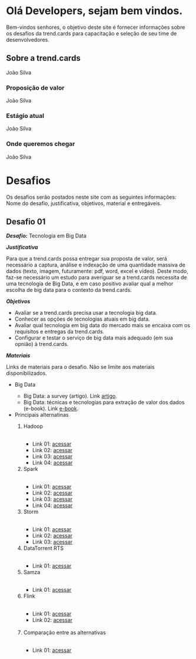 # Olá Developers, sejam bem vindos.

Bem-vindos senhores, o objetivo deste site é fornecer informações sobre os desafios da trend.cards para capacitação e seleção de seu time de desenvolvedores.

## Sobre a trend.cards
João Silva

### Proposição de valor
João Silva

### Estágio atual
João Silva
### Onde queremos chegar
João Silva

# Desafios
Os desafios serão postados neste site com as seguintes informações: Nome do desafio, justificativa, objetivos, material e entregáveis.

## Desafio 01

***Desafio:*** Tecnologia em Big Data

***Justificativa*** 

Para que a trend.cards possa entregar sua proposta de valor, será necessário a captura, análise e indexação de uma quantidade massiva de dados (texto, imagem, futuramente: pdf, word, excel e vídeo). Deste modo, faz-se necessário um estudo para averiguar se a trend.cards necessita de uma tecnologia de Big Data, e em caso positivo avaliar qual a melhor escolha de big data para o contexto da trend.cards.

***Objetivos*** 

- Avaliar se a trend.cards precisa usar a tecnologia big data.
- Conhecer as opções de tecnologias atuais em big data.
- Avaliar qual tecnologia em big data do mercado mais se encaixa com os requisitos e entregas da trend.cards.
- Configurar e testar o serviço de big data mais adequado (em sua opnião) à trend.cards.

***Materiais***

Links de materiais para o desafio. Não se limite aos materiais disponibilizados.

<ul>
 <li>Big Data</li>
 <ul>
  <li>Big Data: a survey (artigo). Link <a href='http://www.cs.unibo.it/~montesi/CBD/Articoli/SurveyBigData.pdf' target='_blank'>artigo</a>.</li>
  <li>Big Data: técnicas e tecnologias para extração de valor dos dados (e-book). Link <a href='https://books.google.com.br/books?id=cbWlDQAAQBAJ&pg=PT112&lpg=PT112&dq=apache+Samza&source=bl&ots=6k3oo8J9Hd&sig=IJeumICPO4-GUnblfhNE_-6KbwA&hl=pt-BR&sa=X&ved=0ahUKEwi5qazQwN3RAhVDD5AKHdfUDM0Q6AEIQzAI#v=onepage&q&f=false' target='_blank'>e-book</a>.</li>
 </ul>
 <li>Principais alternatinas</li>
 <ol>
  <li>Hadoop</li>
  <ul>
   <li>Link 01: <a href='http://hadoop.apache.org/?cm_mc_uid=81459205960014853020618&cm_mc_sid_50200000=1485351144' target='_blank'>acessar</a></li>
   <li>Link 02: <a href='http://www.ibm.com/developerworks//library/os-hadoop-scheduling/' target='_blank'>acessar</a></li>
   <li>Link 03: <a href='https://www.infoq.com/br/articles/hadoop-na-nuvem?utm_source=articles_about_hadoop&utm_medium=link&utm_campaign=hadoop' target='_blank'>acessar</a></li>
   <li>Link 04: <a href='http://computerworld.com.br/cinco-coisas-que-voce-precisa-saber-sobre-hadoop-e-apache-spark' target='_blank'>acessar</a></li>
  </ul> 
  <li>Spark</li>
  <ul>
   <li>Link 01: <a href='http://www.ibm.com/developerworks/library/os-spark/' target='_blank'>acessar</a></li>
   <li>Link 02: <a href='https://www.infoq.com/br/articles/apache-spark-introduction' target='_blank'>acessar</a></li>
   <li>Link 03: <a href='https://www.infoq.com/br/articles/apache-spark-sql' target='_blank'>acessar</a></li>
   <li>Link 04: <a href='https://www.infoq.com/br/articles/apache-spark-streaming?utm_campaign=rightbar_v2&utm_source=infoq&utm_medium=articles_link&utm_content=link_tex' target='_blank'>acessar</a></li>
  </ul> 
  <li>Storm</li>
  <ul>
   <li>Link 01: <a href='https://www.ibm.com/developerworks/br/library/os-twitterstorm/' target='_blank'>acessar</a></li>
   <li>Link 02: <a href='http://www.memonic.com/user/pneff/folder/queue/id/1qSgf?cm_mc_sid_50200000=1485351144&cm_mc_uid=81459205960014853020618' target='_blank'>acessar</a></li>
   <li>Link 03: <a href='http://storm-project.net' target='_blank'>acessar</a></li>
  </ul>
  <li>DataTorrent RTS</li>
  <ul>
   <li>Link 01: <a href='https://www.infoq.com/br/news/2015/04/datatorrent' target='_blank'>acessar</a></li>
  </ul>
  <li>Samza</li>
  <ul>
   <li>Link 01: <a href='https://www.linkedin.com/pulse/uma-introdução-ao-apache-samza-mauro-alexandre' target='_blank'>acessar</a></li>
  </ul>
  <li>Flink</li>
  <ul>
   <li>Link 01: <a href='https://flink.apache.org/introduction.html' target='_blank'>acessar</a></li>
   <li>Link 02: <a href=' https://www.researchgate.net/profile/Jean_Bez/publication/280052790_Plataformas_de_Big_Data_Spark_Storm_e_Flink/links/55a5880608ae5e82ab1fb4b8.pdf?origin=publication_list' target='_blank'>acessar</a></li>
  </ul>
  <li>Comparação entre as alternativas</li>
    <ul>
   <li>Link 01: <a href='https://www.digitalocean.com/community/tutorials/hadoop-storm-samza-spark-and-flink-big-data-frameworks-compared' target='_blank'>acessar</a></li>
  </ul>
 </ol>
</ul>
  

